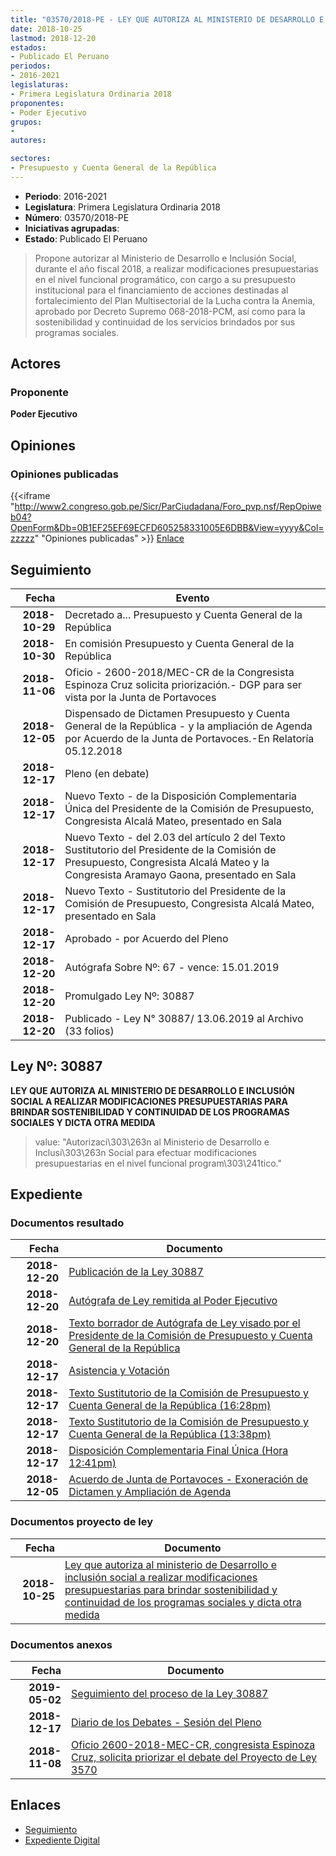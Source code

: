 ```yaml
---
title: "03570/2018-PE - LEY QUE AUTORIZA AL MINISTERIO DE DESARROLLO E INCLUSIÓN SOCIAL A REALIZAR MODIFICACIONES PRESUPUESTARIAS PARA BRINDAR SOSTENIBILIDAD Y CONTINUIDAD DE LOS PROGRAMAS SOCIALES Y DICTA OTRA MEDIDA"
date: 2018-10-25
lastmod: 2018-12-20
estados:
- Publicado El Peruano
periodos:
- 2016-2021
legislaturas:
- Primera Legislatura Ordinaria 2018
proponentes:
- Poder Ejecutivo
grupos:
- 
autores:

sectores:
- Presupuesto y Cuenta General de la República
---
```

- **Periodo**: 2016-2021
- **Legislatura**: Primera Legislatura Ordinaria 2018
- **Número**: 03570/2018-PE
- **Iniciativas agrupadas**: 
- **Estado**: Publicado El Peruano

> Propone autorizar al Ministerio de Desarrollo e Inclusión Social, durante el año fiscal 2018, a realizar modificaciones presupuestarias en el nivel funcional programático, con cargo a su presupuesto institucional para el financiamiento de acciones destinadas al fortalecimiento del Plan Multisectorial de la Lucha contra la Anemia, aprobado por Decreto Supremo 068-2018-PCM, así como para la sostenibilidad y continuidad de los servicios brindados por sus programas sociales.


## Actores

### Proponente

**Poder Ejecutivo**

## Opiniones

### Opiniones publicadas

{{<iframe "http://www2.congreso.gob.pe/Sicr/ParCiudadana/Foro_pvp.nsf/RepOpiweb04?OpenForm&Db=0B1EF25EF69ECFD605258331005E6DBB&View=yyyy&Col=zzzzz" "Opiniones publicadas" >}}
[Enlace](http://www2.congreso.gob.pe/Sicr/ParCiudadana/Foro_pvp.nsf/RepOpiweb04?OpenForm&Db=0B1EF25EF69ECFD605258331005E6DBB&View=yyyy&Col=zzzzz)


## Seguimiento

| Fecha | Evento |
|------:|--------|
| **2018-10-29** | Decretado a... Presupuesto y Cuenta General de la República |
| **2018-10-30** | En comisión Presupuesto y Cuenta General de la República |
| **2018-11-06** | Oficio - 2600-2018/MEC-CR de la Congresista Espinoza Cruz solicita priorización.- DGP para ser vista por la Junta de Portavoces |
| **2018-12-05** | Dispensado de Dictamen Presupuesto y Cuenta General de la República - y la ampliación de Agenda por Acuerdo de la Junta de Portavoces.-En Relatoría 05.12.2018 |
| **2018-12-17** | Pleno (en debate) |
| **2018-12-17** | Nuevo Texto - de la Disposición Complementaria Única del Presidente de la Comisión de Presupuesto, Congresista Alcalá Mateo, presentado en Sala |
| **2018-12-17** | Nuevo Texto - del 2.03 del artículo 2 del Texto Sustitutorio del Presidente de la Comisión de Presupuesto, Congresista Alcalá Mateo y la Congresista Aramayo Gaona, presentado en Sala |
| **2018-12-17** | Nuevo Texto - Sustitutorio del Presidente de la Comisión de Presupuesto, Congresista Alcalá Mateo, presentado en Sala |
| **2018-12-17** | Aprobado - por Acuerdo del Pleno |
| **2018-12-20** | Autógrafa Sobre Nº: 67 - vence: 15.01.2019 |
| **2018-12-20** | Promulgado Ley Nº: 30887 |
| **2018-12-20** | Publicado - Ley N° 30887/ 13.06.2019 al Archivo (33 folios) |

## Ley Nº: 30887

**LEY QUE AUTORIZA AL MINISTERIO DE DESARROLLO E INCLUSIÓN SOCIAL A REALIZAR MODIFICACIONES PRESUPUESTARIAS PARA BRINDAR SOSTENIBILIDAD Y CONTINUIDAD DE LOS PROGRAMAS SOCIALES Y DICTA OTRA MEDIDA**

> value: "Autorizaci\303\263n al Ministerio de Desarrollo e Inclusi\303\263n Social para efectuar modificaciones presupuestarias en el nivel funcional program\303\241tico."


## Expediente

### Documentos resultado

| Fecha | Documento |
|------:|-----------|
| **2018-12-20** | [Publicación de la Ley 30887](http://www.leyes.congreso.gob.pe/Documentos/2016_2021/ADLP/Normas_Legales/30887-LEY.pdf) |
| **2018-12-20** | [Autógrafa de Ley remitida al Poder Ejecutivo](http://www.leyes.congreso.gob.pe/Documentos/2016_2021/ADLP/Texto_Aprobado/AU0357020181220.pdf) |
| **2018-12-20** | [Texto borrador de Autógrafa de Ley visado por el Presidente de la Comisión de Presupuesto y Cuenta General de la República](http://www.leyes.congreso.gob.pe/Documentos/2016_2021/Texto_Borrador_de_Autografa/BAU0357020181220.pdf) |
| **2018-12-17** | [Asistencia y Votación](http://www.leyes.congreso.gob.pe/Documentos/2016_2021/Asistencia_y_Votacion/Proyectos_de_Ley/AV0357020181217.pdf) |
| **2018-12-17** | [Texto Sustitutorio de la Comisión de Presupuesto y Cuenta General de la República (16:28pm)](http://www.leyes.congreso.gob.pe/Documentos/2016_2021/Texto_Sustitutorio/Proyectos_de_Ley/TS0357020181217.pdf) |
| **2018-12-17** | [Texto Sustitutorio de la Comisión de Presupuesto y Cuenta General de la República (13:38pm)](http://www.leyes.congreso.gob.pe/Documentos/2016_2021/Texto_Sustitutorio/Proyectos_de_Ley/TS0357020181217A.pdf) |
| **2018-12-17** | [Disposición Complementaria Final Única (Hora 12:41pm)](http://www.leyes.congreso.gob.pe/Documentos/2016_2021/Oficios/Congresistas/CARTA-S-N-20181217.pdf) |
| **2018-12-05** | [Acuerdo de Junta de Portavoces - Exoneración de Dictamen y Ampliación de Agenda](http://www.leyes.congreso.gob.pe/Documentos/2016_2021/Acuerdos/Junta_Portavoces/AJP0357020181205.pdf) |

### Documentos proyecto de ley

| Fecha | Documento |
|------:|-----------|
| **2018-10-25** | [Ley que autoriza al ministerio de Desarrollo e inclusión social a realizar modificaciones presupuestarias para brindar sostenibilidad y continuidad de los programas sociales y dicta otra medida](http://www.leyes.congreso.gob.pe/Documentos/2016_2021/Proyectos_de_Ley_y_de_Resoluciones_Legislativas/PL03570_20181025.pdf) |

### Documentos anexos

| Fecha | Documento |
|------:|-----------|
| **2019-05-02** | [Seguimiento del proceso de la Ley 30887](http://www.leyes.congreso.gob.pe/Documentos/2016_2021/Seguimiento_de_Proyectos_de_Ley/03570PL20190502.pdf) |
| **2018-12-17** | [Diario de los Debates - Sesión del Pleno](http://www2.congreso.gob.pe/Sicr/DiarioDebates/Publicad.nsf/SesionesPleno/05256D6E0073DFE90525837B0078B268/$FILE/PLO-2018-19.pdf) |
| **2018-11-08** | [Oficio 2600-2018-MEC-CR, congresista Espinoza Cruz, solicita priorizar el debate del Proyecto de Ley 3570](http://www.leyes.congreso.gob.pe/Documentos/2016_2021/Oficios/Congresistas/OFICIO-2600-2018-MEC-CR.PDF) |

## Enlaces

- [Seguimiento](http://www2.congreso.gob.pe/Sicr/TraDocEstProc/CLProLey2016.nsf/f7fff46988ca05b1052578e100829cc7/1cf4941b63a45d0e05258331005c6c96?OpenDocument)
- [Expediente Digital](http://www2.congreso.gob.pe/Sicr/TraDocEstProc/Expvirt_2011.nsf/visbusqptramdoc1621/03570?opendocument)

